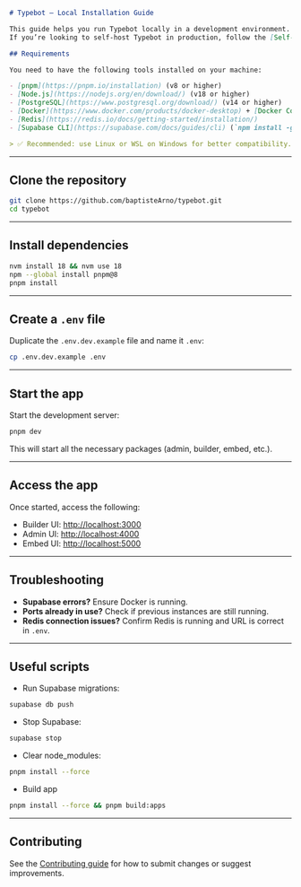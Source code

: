```markdown
# Typebot – Local Installation Guide

This guide helps you run Typebot locally in a development environment.  
If you’re looking to self-host Typebot in production, follow the [Self-hosting guide](https://docs.typebot.io/self-host).

## Requirements

You need to have the following tools installed on your machine:

- [pnpm](https://pnpm.io/installation) (v8 or higher)
- [Node.js](https://nodejs.org/en/download/) (v18 or higher)
- [PostgreSQL](https://www.postgresql.org/download/) (v14 or higher)
- [Docker](https://www.docker.com/products/docker-desktop) + [Docker Compose](https://docs.docker.com/compose/install/)
- [Redis](https://redis.io/docs/getting-started/installation/)
- [Supabase CLI](https://supabase.com/docs/guides/cli) (`npm install -g supabase`)

> ✅ Recommended: use Linux or WSL on Windows for better compatibility.
```

---

## Clone the repository

```bash
git clone https://github.com/baptisteArno/typebot.git
cd typebot
```

---

## Install dependencies

```bash
nvm install 18 && nvm use 18
npm --global install pnpm@8
pnpm install
```

---

## Create a `.env` file

Duplicate the `.env.dev.example` file and name it `.env`:

```bash
cp .env.dev.example .env
```

---

## Start the app

Start the development server:

```bash
pnpm dev
```

This will start all the necessary packages (admin, builder, embed, etc.).

---

## Access the app

Once started, access the following:

- Builder UI: [http://localhost:3000](http://localhost:3000)
- Admin UI: [http://localhost:4000](http://localhost:4000)
- Embed UI: [http://localhost:5000](http://localhost:5000)

---

## Troubleshooting

- **Supabase errors?** Ensure Docker is running.
- **Ports already in use?** Check if previous instances are still running.
- **Redis connection issues?** Confirm Redis is running and URL is correct in `.env`.

---

## Useful scripts

- Run Supabase migrations:

```bash
supabase db push
```

- Stop Supabase:

```bash
supabase stop
```

- Clear node_modules:

```bash
pnpm install --force
```

- Build app

```bash
pnpm install --force && pnpm build:apps
```

---

## Contributing

See the [Contributing guide](https://docs.typebot.io/contribute) for how to submit changes or suggest improvements.
